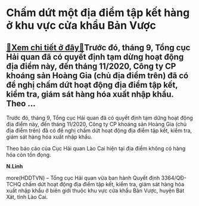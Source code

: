 Chấm dứt một địa điểm tập kết hàng ở khu vực cửa khẩu Bản Vược
==============================================================

[:gift:Xem chi tiết ở đây:gift:](https://hddtvn.com/cham-dut-mot-dia-diem-tap-ket-hang-o-khu-vuc-cua-khau-ban-vuoc/)Trước đó, tháng 9, Tổng cục Hải quan đã có quyết định tạm dừng hoạt động địa điểm này, đến tháng 11/2020, Công ty CP khoáng sản Hoàng Gia (chủ địa điểm trên) đã có đề nghị chấm dứt hoạt động địa điểm tập kết, kiểm tra, giám sát hàng hóa xuất nhập khẩu. Theo …
-------------------------------------------------------------------------------------------------------------------------------------------------------------------------------------------------------------------------------------------------------------------


Trước đó, tháng 9, Tổng cục Hải quan đã có quyết định tạm dừng hoạt động địa điểm này, đến tháng 11/2020, Công ty CP khoáng sản Hoàng Gia (chủ địa điểm trên) đã có đề nghị chấm dứt hoạt động địa điểm tập kết, kiểm tra, giám sát hàng hóa xuất nhập khẩu.


Theo báo cáo của Cục Hải quan Lào Cai hiện tại địa điểm không có hàng hóa còn tồn đọng.




**N.Linh**



more(HDDTVN) – Tổng cục Hải quan vừa ban hành Quyết định 3364/QĐ-TCHQ chấm dứt hoạt động địa điểm tập kết, kiểm tra, giám sát hàng hóa xuất nhập khẩu ở biên giới thuộc khu vực cửa khẩu Bản Vược, huyện Bát Xát, tỉnh Lào Cai.

